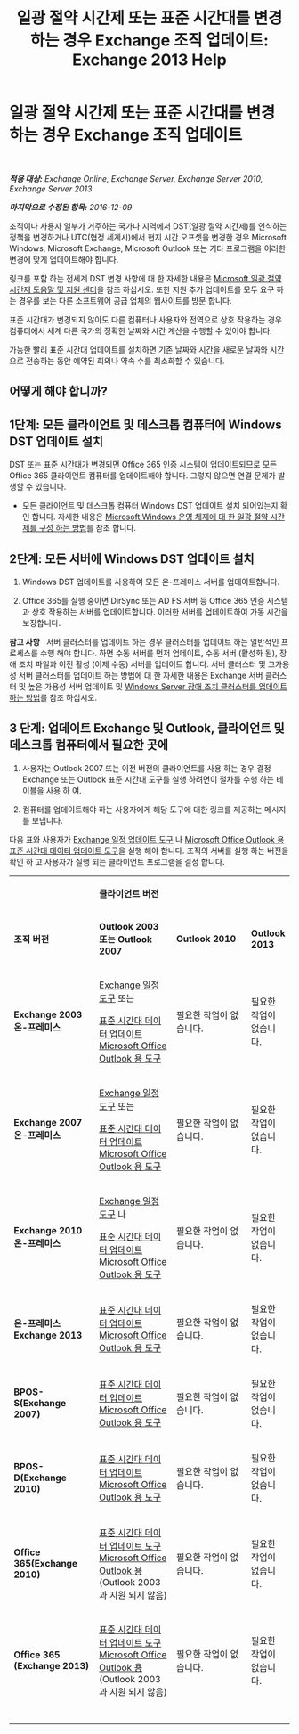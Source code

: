 ﻿---
title: '일광 절약 시간제 또는 표준 시간대를 변경 하는 경우 Exchange 조직 업데이트: Exchange 2013 Help'
TOCTitle: 일광 절약 시간제 또는 표준 시간대를 변경 하는 경우 Exchange 조직 업데이트
ms:assetid: 5b12615c-24cf-4f46-bf3c-2334dc734ef8
ms:mtpsurl: https://technet.microsoft.com/ko-kr/library/Hh530051(v=EXCHG.150)
ms:contentKeyID: 66452419
ms.date: 05/22/2018
mtps_version: v=EXCHG.150
ms.translationtype: MT
---

# 일광 절약 시간제 또는 표준 시간대를 변경 하는 경우 Exchange 조직 업데이트

 

_**적용 대상:** Exchange Online, Exchange Server, Exchange Server 2010, Exchange Server 2013_

_**마지막으로 수정된 항목:** 2016-12-09_

조직이나 사용자 일부가 거주하는 국가나 지역에서 DST(일광 절약 시간제)를 인식하는 정책을 변경하거나 UTC(협정 세계시)에서 현지 시간 오프셋을 변경한 경우 Microsoft Windows, Microsoft Exchange, Microsoft Outlook 또는 기타 프로그램을 이러한 변경에 맞게 업데이트해야 합니다.

링크를 포함 하는 전세계 DST 변경 사항에 대 한 자세한 내용은 [Microsoft 일광 절약 시간제 도움말 및 지원 센터](https://go.microsoft.com/fwlink/p/?linkid=99640)을 참조 하십시오. 또한 지원 추가 업데이트를 모두 요구 하는 경우를 보는 다른 소프트웨어 공급 업체의 웹사이트를 방문 합니다.

표준 시간대가 변경되지 않아도 다른 컴퓨터나 사용자와 전역으로 상호 작용하는 경우 컴퓨터에서 세계 다른 국가의 정확한 날짜와 시간 계산을 수행할 수 있어야 합니다.

가능한 빨리 표준 시간대 업데이트를 설치하면 기존 날짜와 시간을 새로운 날짜와 시간으로 전송하는 동안 예약된 회의나 약속 수를 최소화할 수 있습니다.

## 어떻게 해야 합니까?

## 1단계: 모든 클라이언트 및 데스크톱 컴퓨터에 Windows DST 업데이트 설치

DST 또는 표준 시간대가 변경되면 Office 365 인증 시스템이 업데이트되므로 모든 Office 365 클라이언트 컴퓨터를 업데이트해야 합니다. 그렇지 않으면 연결 문제가 발생할 수 있습니다.

  - 모든 클라이언트 및 데스크톱 컴퓨터 Windows DST 업데이트 설치 되어있는지 확인 합니다. 자세한 내용은 [Microsoft Windows 운영 체제에 대 한 일광 절약 시간제를 구성 하는 방법](http://go.microsoft.com/fwlink/p/?linkid=3052&kbid=914387)를 참조 합니다.

## 2단계: 모든 서버에 Windows DST 업데이트 설치

1.  Windows DST 업데이트를 사용하여 모든 온-프레미스 서버를 업데이트합니다.

2.  Office 365를 실행 중이면 DirSync 또는 AD FS 서버 등 Office 365 인증 시스템과 상호 작용하는 서버를 업데이트합니다. 이러한 서버를 업데이트하여 가동 시간을 보장합니다.

**참고 사항**   서버 클러스터를 업데이트 하는 경우 클러스터를 업데이트 하는 일반적인 프로세스를 수행 해야 합니다. 하면 수동 서버를 먼저 업데이트, 수동 서버 (활성화 됨), 장애 조치 파일과 이전 활성 (이제 수동) 서버를 업데이트 합니다. 서버 클러스터 및 고가용성 서버 클러스터를 업데이트 하는 방법에 대 한 자세한 내용은 Exchange 서버 클러스터 및 높은 가용성 서버 업데이트 및 [Windows Server 장애 조치 클러스터를 업데이트 하는 방법](https://support.microsoft.com/en-us/kb/174799)를 참조 하십시오.

## 3 단계: 업데이트 Exchange 및 Outlook, 클라이언트 및 데스크톱 컴퓨터에서 필요한 곳에

1.  사용자는 Outlook 2007 또는 이전 버전의 클라이언트를 사용 하는 경우 결정 Exchange 또는 Outlook 표준 시간대 도구를 실행 하려면이 절차를 수행 하는 테이블을 사용 하 여.

2.  컴퓨터를 업데이트해야 하는 사용자에게 해당 도구에 대한 링크를 제공하는 메시지를 보냅니다.

다음 표와 사용자가 [Exchange 일정 업데이트 도구](http://go.microsoft.com/fwlink/p/?linkid=3052&kbid=930879) 나 [Microsoft Office Outlook 용 표준 시간대 데이터 업데이트 도구](http://go.microsoft.com/fwlink/p/?linkid=3052&kbid=931667)을 실행 해야 합니다. 조직의 서버를 실행 하는 버전을 확인 하 고 사용자가 실행 되는 클라이언트 프로그램을 결정 합니다.


<table>
<colgroup>
<col style="width: 33%" />
<col style="width: 33%" />
<col style="width: 33%" />
</colgroup>
<tbody>
<tr class="odd">
<td><p></p></td>
<td><p><strong>클라이언트 버전</strong></p></td>
<td> </td>
</tr>
<tr class="even">
<td><p><strong>조직 버전</strong></p></td>
<td><p><strong>Outlook 2003 또는 Outlook 2007</strong></p></td>
<td><p><strong>Outlook 2010</strong></p></td>
<td><p><strong>Outlook 2013</strong></p></td>
</tr>
<tr class="odd">
<td><p><strong>Exchange 2003 온-프레미스</strong></p></td>
<td><p><a href="http://go.microsoft.com/fwlink/p/?linkid=3052&kbid=930879">Exchange 일정 도구</a> 또는</p>
<p><a href="http://go.microsoft.com/fwlink/p/?linkid=3052&kbid=931667">표준 시간대 데이터 업데이트 Microsoft Office Outlook 용 도구</a></p></td>
<td><p>필요한 작업이 없습니다.</p></td>
<td><p>필요한 작업이 없습니다.</p></td>
</tr>
<tr class="even">
<td><p><strong>Exchange 2007 온-프레미스</strong></p></td>
<td><p><a href="http://go.microsoft.com/fwlink/p/?linkid=3052&kbid=930879">Exchange 일정 도구</a> 또는</p>
<p><a href="http://go.microsoft.com/fwlink/p/?linkid=3052&kbid=931667">표준 시간대 데이터 업데이트 Microsoft Office Outlook 용 도구</a></p></td>
<td><p>필요한 작업이 없습니다.</p></td>
<td><p>필요한 작업이 없습니다.</p></td>
</tr>
<tr class="odd">
<td><p><strong>Exchange 2010 온-프레미스</strong></p></td>
<td><p><a href="http://go.microsoft.com/fwlink/p/?linkid=3052&kbid=930879">Exchange 일정 도구</a> 나</p>
<p><a href="http://go.microsoft.com/fwlink/p/?linkid=3052&kbid=931667">표준 시간대 데이터 업데이트 Microsoft Office Outlook 용 도구</a></p></td>
<td><p>필요한 작업이 없습니다.</p></td>
<td><p>필요한 작업이 없습니다.</p></td>
</tr>
<tr class="even">
<td><p><strong>온-프레미스 Exchange 2013</strong></p></td>
<td><p><a href="http://go.microsoft.com/fwlink/p/?linkid=3052&kbid=931667">표준 시간대 데이터 업데이트 Microsoft Office Outlook 용 도구</a></p></td>
<td><p>필요한 작업이 없습니다.</p></td>
<td><p>필요한 작업이 없습니다.</p></td>
</tr>
<tr class="odd">
<td><p><strong>BPOS-S(Exchange 2007)</strong></p></td>
<td><p><a href="http://go.microsoft.com/fwlink/p/?linkid=3052&kbid=931667">표준 시간대 데이터 업데이트 Microsoft Office Outlook 용 도구</a></p></td>
<td><p>필요한 작업이 없습니다.</p></td>
<td><p>필요한 작업이 없습니다.</p></td>
</tr>
<tr class="even">
<td><p><strong>BPOS-D(Exchange 2010)</strong></p></td>
<td><p><a href="http://go.microsoft.com/fwlink/p/?linkid=3052&kbid=931667">표준 시간대 데이터 업데이트 Microsoft Office Outlook 용 도구</a></p></td>
<td><p>필요한 작업이 없습니다.</p></td>
<td><p>필요한 작업이 없습니다.</p></td>
</tr>
<tr class="odd">
<td><p><strong>Office 365(Exchange 2010)</strong></p></td>
<td><p><a href="http://go.microsoft.com/fwlink/p/?linkid=3052&kbid=931667">표준 시간대 데이터 업데이트 도구 Microsoft Office Outlook 용</a> (Outlook 2003과 지원 되지 않음)</p></td>
<td><p>필요한 작업이 없습니다.</p></td>
<td><p>필요한 작업이 없습니다.</p></td>
</tr>
<tr class="even">
<td><p><strong>Office 365 (Exchange 2013)</strong></p></td>
<td><p><a href="http://go.microsoft.com/fwlink/p/?linkid=3052&kbid=931667">표준 시간대 데이터 업데이트 도구 Microsoft Office Outlook 용</a> (Outlook 2003과 지원 되지 않음)</p></td>
<td><p>필요한 작업이 없습니다.</p></td>
<td><p>필요한 작업이 없습니다.</p></td>
</tr>
<tr class="odd">
<td> </td>
<td> </td>
<td> </td>
<td> </td>
</tr>
</tbody>
</table>

